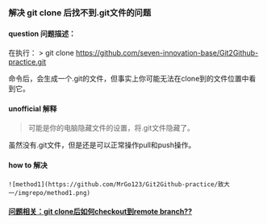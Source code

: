 
### 解决  git clone 后找不到.git文件的问题

#### question 问题描述：
在执行：
    > git clone https://github.com/seven-innovation-base/Git2Github-practice.git 
    
命令后，会生成一个.git的文件，但事实上你可能无法在clone到的文件位置中看到它。

#### unofficial 解释

>  可能是你的电脑隐藏文件的设置，将.git文件隐藏了。

虽然没有.git文件，但是还是可以正常操作pull和push操作。

#### how to 解决
    ![method1](https://github.com/MrGo123/Git2Github-practice/致大一/imgrepo/method1.png)

#### [问题相关：git clone后如何checkout到remote branch??](https://shansan.top/categories/Git/)
